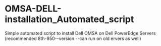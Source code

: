# OMSA-DELL-installation_Automated_script
Simple automated script to install Dell OMSA on Dell PowerEdge Servers (recommended 8th-950--version  --can run on old ervers as well)
